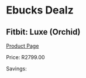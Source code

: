 
# Ebucks Dealz
## Fitbit: Luxe (Orchid)
[Product Page](https://www.ebucks.com/web/shop/productSelected.do?prodId=1196951338&catId=842821695)

Price: R2799.00

Savings: 


	